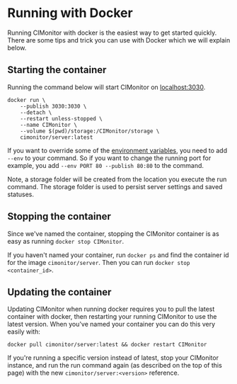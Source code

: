 # Running with Docker

Running CIMonitor with docker is the easiest way to get started quickly. There are some tips and trick you can use
with Docker which we will explain below.

## Starting the container

Running the command below will start CIMonitor on [localhost:3030](http://localhost:3030).

```shell
docker run \
    --publish 3030:3030 \
    --detach \
    --restart unless-stopped \
    --name CIMonitor \
    --volume $(pwd)/storage:/CIMonitor/storage \
    cimonitor/server:latest
```

If you want to override some of the [environment variables](../config/environment.md), you need to add `--env` to your
command. So if you want to change the running port for example, you add `--env PORT 80 --publish 80:80` to the command.

Note, a storage folder will be created from the location you execute the run command. The storage folder is used to
persist server settings and saved statuses.

## Stopping the container

Since we've named the container, stopping the CIMonitor container is as easy as running `docker stop CIMonitor`.

If you haven't named your container, run `docker ps` and find the container id for the image `cimonitor/server`. Then you
can run `docker stop <container_id>`.

## Updating the container

Updating CIMonitor when running docker requires you to pull the latest container with docker, then restarting your
running CIMonitor to use the latest version. When you've named your container you can do this very easily with:

```shell
docker pull cimonitor/server:latest && docker restart CIMonitor
```

If you're running a specific version instead of latest, stop your CIMonitor instance, and run the run command again
(as described on the top of this page) with the new `cimonitor/server:<version>` reference.
